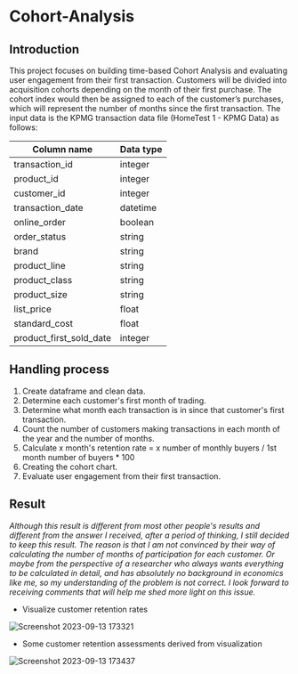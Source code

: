 # Cohort-Analysis

## Introduction

This project focuses on building time-based Cohort Analysis and evaluating user engagement from their first transaction. Customers will be divided into acquisition cohorts depending on the month of their first purchase. The cohort index would then be assigned to each of the customer’s purchases, which will represent the number of months since the first transaction.
The input data is the KPMG transaction data file (HomeTest 1 - KPMG Data) as follows:

| Column name | Data type |
| ----------- | --------- |
| transaction_id | integer |
| product_id | integer |
| customer_id | integer |
| transaction_date | datetime |
| online_order | boolean |
| order_status | string |
| brand | string |
| product_line | string |
| product_class | string |
| product_size | string |
| list_price | float |
| standard_cost | float |
| product_first_sold_date | integer |

## Handling process

1. Create dataframe and clean data.
2. Determine each customer's first month of trading.
3. Determine what month each transaction is in since that customer's first transaction.
4. Count the number of customers making transactions in each month of the year and the number of months.
5. Calculate x month's retention rate = x number of monthly buyers / 1st month number of buyers * 100
6. Creating the cohort chart.
7. Evaluate user engagement from their first transaction.

## Result

*Although this result is different from most other people's results and different from the answer I received, after a period of thinking, I still decided to keep this result. The reason is that I am not convinced by their way of calculating the number of months of participation for each customer. Or maybe from the perspective of a researcher who always wants everything to be calculated in detail, and has absolutely no background in economics like me, so my understanding of the problem is not correct. I look forward to receiving comments that will help me shed more light on this issue.*

- Visualize customer retention rates

![Screenshot 2023-09-13 173321](https://github.com/dieppnguyen/Cohort-Analysis/assets/142650906/e4241b2e-72fe-4f81-a971-919a2c3b86a7)


- Some customer retention assessments derived from visualization

![Screenshot 2023-09-13 173437](https://github.com/dieppnguyen/Cohort-Analysis/assets/142650906/cb11a417-f407-47a8-9b6b-e45b5f0b4aad)
